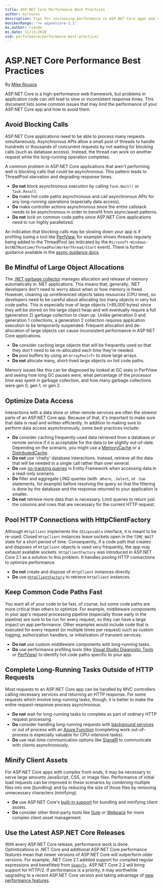 ```yaml
---
title: ASP.NET Core Performance Best Practices
author: mjrousos
description: Tips for increasing performance in ASP.NET Core apps and avoiding common performance problems
monikerRange: '>= aspnetcore-1.1'
ms.author: riande
ms.date: 11/13/2018
uid: performance/performance-best-practices
---
```

# ASP.NET Core Performance Best Practices

By [Mike Rousos](https://github.com/mjrousos)

ASP.NET Core is a high-performance web framework, but problems in application code can still lead to slow or inconsistent response times. This document lists some common issues that may limit the performance of your ASP.NET Core app and how to avoid them.

## Avoid Blocking Calls
ASP.NET Core applications need to be able to process many requests simultaneously. Asynchronous APIs allow a small pool of threads to handle hundreds or thousands of concurrent requests by not waiting for blocking calls (such as database access). Instead, the thread can work on another request while the long-running operation completes.

A common problem in ASP.NET Core applications that aren't performing well is blocking calls that could be asynchronous. This pattern leads to ThreadPool starvation and degrading response times. 

* **Do not** block asynchronous execution by calling `Task.Wait()` or `Task.Result`.
* **Do** make hot code paths asynchronous and call asynchronous APIs for any long-running operations (especially data access).
* **Do** make controller actions asynchronous since the entire callstack needs to be asynchronous in order to benefit from async/await patterns.
* **Do not** lock on common code paths since ASP.NET Core applications need to run highly parallelized.

An indication that blocking calls may be slowing down your app is if profiling (using a tool like [PerfView](https://github.com/Microsoft/perfview), for example) shows threads regularly being added to the ThreadPool (as indicated by the `Microsoft-Windows-DotNETRuntime/ThreadPoolWorkerThread/Start` event). There is further guidance available in the [async guidance docs](TBD-Link_To_Davifowl_Doc). 

## Be Mindful of Large Object Allocations
The [.NET garbage collector](https://docs.microsoft.com/dotnet/standard/garbage-collection/) manages allocation and release of memory automatically in .NET applications. This means that, generally, .NET developers don't need to worry about when or how memory is freed. However, cleaning up unreferenced objects takes resources (CPU time), so developers need to be careful about allocating too many objects in very hot code paths. This is especially true of large objects (>85,000 bytes) since they will be stored on the large object heap and will eventually require a full (generation 2) garbage collection to clean up. Unlike generation 0 and generation 1 collections, a generation 2 collection requires application execution to be temporarily suspended. Frequent allocation and de-allocation of large objects can cause inconsistent performance in ASP.NET Core applications.

* **Do** consider caching large objects that will be frequently used so that they don't need to be re-allocated each time they're needed.
* **Do** pool buffers by using an `ArrayPool<T>` to store large arrays.
* **Do not** allocate many, short-lived large objects on hot code paths.

Memory issues like this can be diagnosed by looked at GC stats in PerfView and seeing how long GC pauses were, what percentage of the processor time was spent in garbage collection, and how many garbage collections were gen 0, gen 1, or gen 2. 

## Optimize Data Access
Interactions with a data store or other remote services are often the slowest parts of an ASP.NET Core app. Because of that, it's important to make sure that data is read and written efficiently. In addition to making sure to perform data access asynchronously, some best practices include:

* **Do** consider caching frequently-used data retrieved from a database or remote service if it is acceptable for the data to be slightly out-of-date. Depending on the scenario, you might use a [MemoryCache](https://docs.microsoft.com/aspnet/core/performance/caching/memory) or a [DistributedCache](https://docs.microsoft.com/aspnet/core/performance/caching/distributed).
* **Do not** use 'chatty' database interactions. Instead, retrieve all the data that will be needed in a single call rather than over several.
* **Do** use [no-tracking queries](https://docs.microsoft.com/ef/core/querying/tracking) in Entity Framework when accessing data in a read-only scenario.
* **Do** filter and aggregate LINQ queries (with `.Where`, `.Select`, or `.Sum` statements, for example) before resolving the query so that the filtering is done by the database and the response returned to your application is smaller.
* **Do not** retrieve more data than is necessary. Limit queries to return just the columns and rows that are necessary for the current HTTP request.

## Pool HTTP Connections with HttpClientFactory
Although `HttpClient` implements the `IDisposable` interface, it is meant to be re-used. Closed `HttpClient` instances leave sockets open in the `TIME_WAIT` state for a short period of time. Consequently, if a code path that creates and disposes of `HttpClient` objects is used very frequently, the app may exhaust available sockets. `HttpClientFactory` was introduced in ASP.NET Core 2.1 as a solution to this problem. It handles pooling HTTP connections to optimize performance.

* **Do not** create and dispose of `HttpClient` instances directly.
* **Do** use [`HttpClientFactory`](https://docs.microsoft.com/dotnet/standard/microservices-architecture/implement-resilient-applications/use-httpclientfactory-to-implement-resilient-http-requests) to retrieve `HttpClient` instances.

## Keep Common Code Paths Fast
You want all of your code to be fast, of course, but some code paths are more critical than others to optimize. For example, middleware components in your app's request processing pipeline (especially those early in the pipeline) are sure to be run for every request, so they can have a large impact on app performance. Other examples would include code that is executed for every request (or multiple times per request) such as custom logging, authorization handlers, or initialization of transient services.

* **Do not** use custom middleware components with long-running tasks.
* **Do** use performance profiling tools (like [Visual Studio Diagnostic Tools](https://docs.microsoft.com/visualstudio/profiling/profiling-feature-tour) or [PerfView](https://github.com/Microsoft/perfview)) to identify hot code paths specific to your app.

## Complete Long-Running Tasks Outside of HTTP Requests
Most requests to an ASP.NET Core app can be handled by MVC controllers calling necessary services and returning an HTTP response. For some requests which involve long-running tasks, though, it is better to make the entire request-response process asynchronous.

* **Do not** wait for long-running tasks to complete as part of ordinary HTTP request processing.
* **Do** consider handling long-running requests with [background services](https://docs.microsoft.com/aspnet/core/fundamentals/host/hosted-services) or out of process with an [Azure Function](https://docs.microsoft.com/azure/azure-functions/) (completing work out-of-process is especially valuable for CPU-intensive tasks).
* **Do** use real-time communication options like [SignalR](https://docs.microsoft.com/aspnet/core/signalr) to communicate with clients asynchronously.

## Minify Client Assets
For ASP.NET Core apps with complex front-ends, it may be necessary to serve large amounts JavaScript, CSS, or image files. Performance of initial load requests can be improved in these scenarios by combining multiple files into one (bundling) and by reducing the size of those files by removing unnecessary characters (minifying). 

* **Do** use ASP.NET Core's [built-in support](https://docs.microsoft.com/aspnet/core/client-side/bundling-and-minification) for bundling and minifying client assets.
* **Do** consider other third-party tools like [Gulp](https://docs.microsoft.com/aspnet/core/client-side/bundling-and-minification#consume-bundleconfigjson-from-gulp) or [Webpack](https://webpack.js.org/) for more complex client asset management.

## Use the Latest ASP.NET Core Releases
With every ASP.NET Core release, performance work is done. Optimtizations in .NET Core and additional ASP.NET Core performance features mean that newer versions of ASP.NET Core will outperform older versions. For example, .NET Core 2.1 addded support for compiled regular expressions and benefitted from [`Span<T>`](https://msdn.microsoft.com/en-us/magazine/mt814808.aspx). ASP.NET Core 2.2 will bring support for HTTP/2. If performance is a priority, it may worthwhile upgrading to a recent ASP.NET Core version and taking advantage of [new performance features](TBD).